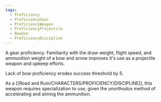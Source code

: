 ```yaml
---
tags:
  - Proficiency
  - ProficiencyGear
  - ProficiencyWeapon
  - ProficiencyProjectile
  - BowUse
  - ProficiencyDiscipline
---
```

A gear proficiency. Familiarity with the draw weight, flight speed, and ammunition weight of a bow and arrow improves it's use as a projectile weapon and upkeep efforts.

Lack of bow proficiency erodes success threshold by 5.

As a [[Road and Ruin/CHARACTERS/PROFICIENCY/DISCIPLINE]], this weapon requires specialization to use, given the unorthodox method of accelerating and aiming the ammunition.